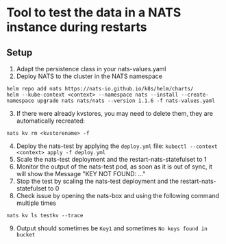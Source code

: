 # Tool to test the data in a NATS instance during restarts


## Setup

1. Adapt the persistence class in your nats-values.yaml
2. Deploy NATS to the cluster in the NATS namespace
```
helm repo add nats https://nats-io.github.io/k8s/helm/charts/
helm --kube-context <context> --namespace nats --install --create-namespace upgrade nats nats/nats --version 1.1.6 -f nats-values.yaml
```
3. If there were already kvstores, you may need to delete them, they are automatically recreated:
```
nats kv rm <kvstorename> -f
```
4. Deploy the nats-test by applying the `deploy.yml` file:
```kubectl --context <context> apply -f deploy.yml```
5. Scale the nats-test deployment and the restart-nats-statefulset to 1
6. Monitor the output of the nats-test pod, as soon as it is out of sync, it will show the Message "KEY NOT FOUND: ..."
7. Stop the test by scaling the nats-test deployment and the restart-nats-statefulset to 0
8. Check issue by opening the nats-box and using the following command multiple times
```
nats kv ls testkv --trace
```
9. Output should sometimes be `Key1` and sometimes `No keys found in bucket`